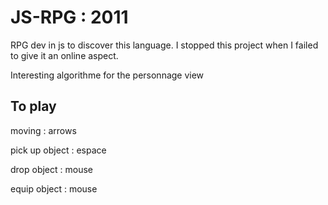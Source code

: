 JS-RPG : 2011
=============

RPG dev in js to discover this language.
I stopped this project when I failed to give it an online aspect.

Interesting algorithme for the personnage view

To play
-------

moving         : arrows

pick up object : espace

drop object    : mouse

equip object   : mouse
